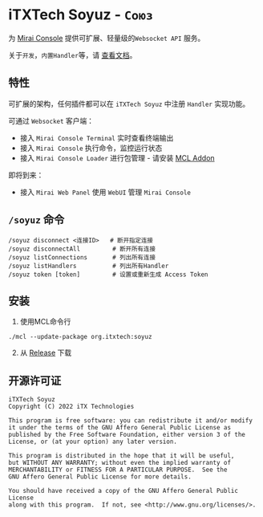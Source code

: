 # iTXTech Soyuz - `Союз`

为 [Mirai Console](https://github.com/mamoe/mirai) 提供可扩展、轻量级的`Websocket API` 服务。

关于`开发`，`内置Handler`等，请 [查看文档](docs/README.md)。

## 特性

可扩展的架构，任何插件都可以在 `iTXTech Soyuz` 中注册 `Handler` 实现功能。

可通过 `Websocket` 客户端：

* 接入 `Mirai Console Terminal` 实时查看终端输出
* 接入 `Mirai Console` 执行命令，监控运行状态
* 接入 `Mirai Console Loader` 进行包管理 - 请安装 [MCL Addon](https://github.com/iTXTech/mcl-addon)

即将到来：

* 接入 `Mirai Web Panel` 使用 `WebUI` 管理 `Mirai Console`

## `/soyuz` 命令

```
/soyuz disconnect <连接ID>   # 断开指定连接
/soyuz disconnectAll         # 断开所有连接
/soyuz listConnections       # 列出所有连接
/soyuz listHandlers          # 列出所有Handler
/soyuz token [token]         # 设置或重新生成 Access Token
```

## 安装

1. 使用MCL命令行

```
./mcl --update-package org.itxtech:soyuz
```

2. 从 [Release](https://github.com/iTXTech/soyuz/releases) 下载

## 开源许可证

    iTXTech Soyuz
    Copyright (C) 2022 iTX Technologies

    This program is free software: you can redistribute it and/or modify
    it under the terms of the GNU Affero General Public License as
    published by the Free Software Foundation, either version 3 of the
    License, or (at your option) any later version.

    This program is distributed in the hope that it will be useful,
    but WITHOUT ANY WARRANTY; without even the implied warranty of
    MERCHANTABILITY or FITNESS FOR A PARTICULAR PURPOSE.  See the
    GNU Affero General Public License for more details.

    You should have received a copy of the GNU Affero General Public License
    along with this program.  If not, see <http://www.gnu.org/licenses/>.
